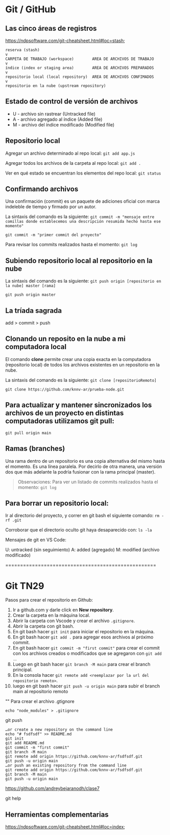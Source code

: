 # Git / GitHub

## Las cinco áreas de registros

https://ndpsoftware.com/git-cheatsheet.html#loc=stash;

```
reserva (stash)
v
CARPETA DE TRABAJO (workspace)        AREA DE ARCHIVOS DE TRABAJO
v
índice (index or staging area)        AREA DE ARCHIVOS PREPARADOS
v
repositorio local (local repository)  AREA DE ARCHIVOS CONFIMADOS
v
repositorio en la nube (upstream repository)
```

## Estado de control de versión de archivos

* U - archivo sin rastrear (Untracked file)
* A - archivo agregado al índice (Added file)
* M - archivo del índice modificado (Modified file)

## Repositorio local

Agregar un archivo determinado al repo local: `git add app.js`

Agregar todos los archivos de la carpeta al repo local: `git add .`

Ver en qué estado se encuentran los elementos del repo local: `git status`

## Confirmando archivos

Una confirmación (commit) es un paquete de adiciones oficial con marca indeleble de tiempo y firmado por un autor.

La sintaxis del comando es la siguiente: `git commit -m "mensaje entre comillas donde establecemos una descripción resumida hecho hasta ese momento"`

`git commit -m "primer commit del proyecto"`

Para revisar los commits realizados hasta el momento: `git log`

## Subiendo repositorio local al repositorio en la nube

La sintaxis del comando es la siguiente: `git push origin [repositorio en la nube] master [rama]`

`git push origin master`

## La tríada sagrada

add > commit > push

## Clonando un reposito en la nube a mi computadora local

El comando **clone** permite crear una copia exacta en la computadora (repositorio local) de todos los archivos existentes en un repositorio en la nube.

La sintaxis del comando es la siguiente: `git clone [repositorioRemoto]`

`git clone https://github.com/knnv-ar/prueba-node.git`

## Para actualizar y mantener sincronizados los archivos de un proyecto en distintas computadoras utilizamos git pull:

`git pull origin main`

## Ramas (branches)

Una rama dentro de un repositorio es una copia alternativa del mismo hasta el momento. Es una línea paralela. Por decirlo de otra manera, una versión dos que más adelante la podría fusionar con la rama principal (master).

> Observaciones: Para ver un listado de commits realizados hasta el momento: `git log`

## Para borrar un repositorio local:

Ir al directorio del proyecto, y correr en git bash el siguiente comando: `rm -rf .git`

Corroborar que el directorio oculto git haya desaparecido con: `ls -la`


Mensajes de git en VS Code:

U: untracked (sin seguimiento)
A: added (agregado)
M: modified (archivo modificado)

===================================================

# Git TN29

Pasos para crear el repositorio en Github:

1. Ir a github.com y darle click en **New repository**.
2. Crear la carpeta en la máquina local.
3. Abrir la carpeta con Vscode y crear el archivo `.gitignore`.
4. Abrir la carpeta con git bash.
5. En git bash hacer `git init` para iniciar el repositorio en la máquina.
6. En git bash hacer `git add .` para agregar esos archivos al próximo commit.
7. En git bash hacer `git commit -m "first commit"` para crear el commit con los archivos creados o modificados que se agregaron con `git add .`.
8. Luego en git bash hacer `git branch -M main` para crear el branch principal.
9. En la consola hacer `git remote add <reemplazar por la url del repositorio remoto>`.
10. luego en git bash hacer `git push -u origin main` para subir el branch main al repositorio remoto


"" Para crear el archivo .gtignore

`echo "node_modules" > .gitignore`

git push

```
…or create a new repository on the command line
echo "# fsdfsdf" >> README.md
git init
git add README.md
git commit -m "first commit"
git branch -M main
git remote add origin https://github.com/knnv-ar/fsdfsdf.git
git push -u origin main
…or push an existing repository from the command line
git remote add origin https://github.com/knnv-ar/fsdfsdf.git
git branch -M main
git push -u origin main
```
https://github.com/andreybejaranodh/clase7

git help

## Herramientas complementarias

https://ndpsoftware.com/git-cheatsheet.html#loc=index;
